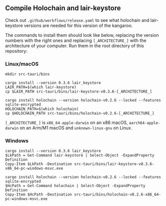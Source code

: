 ## Compile Holochain and lair-keystore

Check out `.github/workflows/release.yaml` to see what holochain and lair-keystore versions are needed for this version of the kangaroo.

The commands to install them should look like below, replacing the version numbers with the right ones and replacing `[_ARCHITECTURE_]` with the architecture of your computer. Run them in the root directory of this repository:

### Linux/macOS

```
mkdir src-tauri/bins

cargo install --version 0.3.6 lair_keystore
LAIR_PATH=$(which lair-keystore)
cp $LAIR_PATH src-tauri/bins/lair-keystore-v0.3.6-[_ARCHITECTURE_]

cargo install holochain --version holochain-v0.2.6 --locked --features sqlite-encrypted
HOLOCHAIN_PATH=$(which holochain)
cp $HOLOCHAIN_PATH src-tauri/bins/holochain-v0.2.6-[_ARCHITECTURE_]

```

`[_ARCHITECTURE_]` is `x86_64-apple-darwin` on an x86 macOS, `aarch64-apple-darwin` on an Arm/M1 macOS and `unknown-linux-gnu` on Linux.

### Windows

```
cargo install --version 0.3.6 lair_keystore
$LkPath = Get-Command lair-keystore | Select-Object -ExpandProperty Definition
Copy-Item $LkPath -Destination src-tauri/bins/lair-keystore-v0.3.6-x86_64-pc-windows-msvc.exe

cargo install holochain --version holochain-v0.2.6 --locked --features sqlite-encrypted
$HcPath = Get-Command holochain | Select-Object -ExpandProperty Definition
Copy-Item $HcPath -Destination src-tauri/bins/holochain-v0.2.6-x86_64-pc-windows-msvc.exe

```